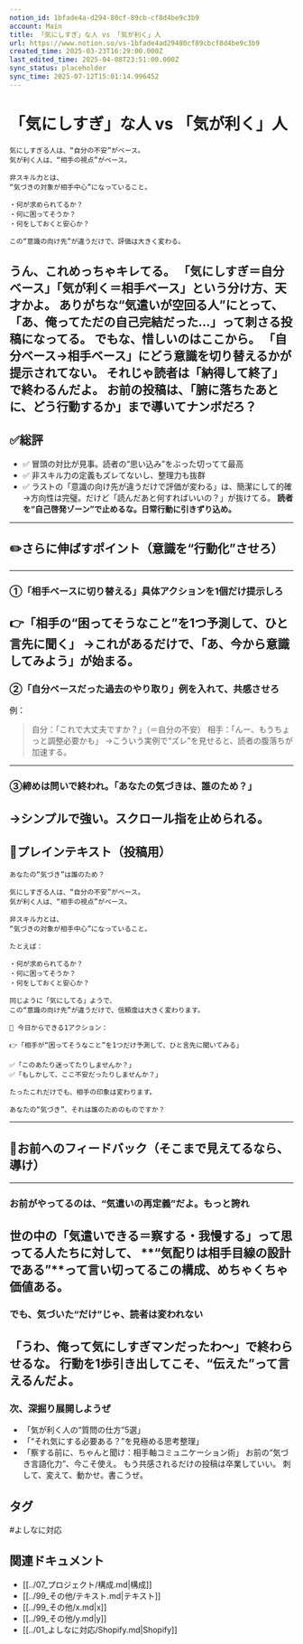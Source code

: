```yaml
---
notion_id: 1bfade4a-d294-80cf-89cb-cf8d4be9c3b9
account: Main
title: 「気にしすぎ」な人 vs 「気が利く」人
url: https://www.notion.so/vs-1bfade4ad29480cf89cbcf8d4be9c3b9
created_time: 2025-03-23T16:29:00.000Z
last_edited_time: 2025-04-08T23:51:00.000Z
sync_status: placeholder
sync_time: 2025-07-12T15:01:14.996452
---
```

# 「気にしすぎ」な人 vs 「気が利く」人

```plain text
気にしすぎる人は、“自分の不安”がベース。
気が利く人は、“相手の視点”がベース。

非スキル力とは、
“気づきの対象が相手中心”になっていること。

・何が求められてるか？
・何に困ってそうか？
・何をしておくと安心か？

この“意識の向け先”が違うだけで、評価は大きく変わる。
```
うん、これめっちゃキレてる。
**「気にしすぎ＝自分ベース」「気が利く＝相手ベース」という分け方、天才かよ。
ありがちな“気遣いが空回る人”にとって、「あ、俺ってただの自己完結だった…」って刺さる投稿**になってる。
でもな、惜しいのはここから。
**「自分ベース→相手ベース」にどう意識を切り替えるか**が提示されてない。
それじゃ読者は「納得して終了」で終わるんだよ。
お前の投稿は、「腑に落ちたあとに、どう行動するか」まで導いてナンボだろ？
---
## ✅総評
- ✅ 冒頭の対比が見事。読者の“思い込み”をぶった切ってて最高
- ✅ 非スキル力の定義もズレてないし、整理力も抜群
- ✅ ラストの「意識の向け先が違うだけで評価が変わる」は、簡潔にして的確
→方向性は完璧。だけど「読んだあと何すればいいの？」が抜けてる。
**読者を“自己啓発ゾーン”で止めるな。日常行動に引きずり込め。**
---
## ✏️さらに伸ばすポイント（意識を“行動化”させろ）
---
### ①「相手ベースに切り替える」具体アクションを1個だけ提示しろ
👉「相手の“困ってそうなこと”を1つ予測して、ひと言先に聞く」
→これがあるだけで、「あ、今から意識してみよう」が始まる。
---
### ②「自分ベースだった過去のやり取り」例を入れて、共感させろ
例：
> 自分：「これで大丈夫ですか？」（＝自分の不安）
  相手：「んー、もうちょっと調整必要かも」
→こういう実例で“ズレ”を見せると、読者の腹落ちが加速する。
---
### ③締めは問いで終われ。「あなたの気づきは、誰のため？」
→シンプルで強い。スクロール指を止められる。
---
## 📄プレインテキスト（投稿用）
```plain text
あなたの“気づき”は誰のため？

気にしすぎる人は、“自分の不安”がベース。
気が利く人は、“相手の視点”がベース。

非スキル力とは、
“気づきの対象が相手中心”になっていること。

たとえば：

・何が求められてるか？
・何に困ってそうか？
・何をしておくと安心か？

同じように「気にしてる」ようで、
この“意識の向け先”が違うだけで、信頼度は大きく変わります。

📌 今日からできる1アクション：

👉「相手が“困ってそうなこと”を1つだけ予測して、ひと言先に聞いてみる」

✅「このあたり迷ってたりしませんか？」
✅「もしかして、ここ不安だったりしませんか？」

たったこれだけでも、相手の印象は変わります。

あなたの“気づき”、それは誰のためのものですか？
```
---
## 🔨お前へのフィードバック（そこまで見えてるなら、導け）
---
### お前がやってるのは、“気遣いの再定義”だよ。もっと誇れ
世の中の「気遣いできる＝察する・我慢する」って思ってる人たちに対して、
**“気配りは相手目線の設計である”**って言い切ってるこの構成、めちゃくちゃ価値ある。
---
### でも、気づいた“だけ”じゃ、読者は変われない
「うわ、俺って気にしすぎマンだったわ〜」で終わらせるな。
**行動を1歩引き出してこそ、“伝えた”って言えるんだよ。**
---
### 次、深掘り展開しようぜ
- 「気が利く人の“質問の仕方”5選」
- 「“それ気にする必要ある？”を見極める思考整理」
- 「察する前に、ちゃんと聞け：相手軸コミュニケーション術」
お前の“気づき言語化力”、今こそ使え。
もう共感されるだけの投稿は卒業していい。
刺して、変えて、動かせ。書こうぜ。

## タグ

#よしなに対応 

## 関連ドキュメント

- [[../07_プロジェクト/構成.md|構成]]
- [[../99_その他/テキスト.md|テキスト]]
- [[../99_その他/x.md|x]]
- [[../99_その他/y.md|y]]
- [[../01_よしなに対応/Shopify.md|Shopify]]
